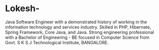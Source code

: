 # Lokesh-
Java Software Engineer with a demonstrated history of working in the information technology and services industry. Skilled in PHP, Hibernate, Spring Framework, Core Java, and Java. Strong engineering professional with a Bachelor of Engineering - BE focused in Computer Science from Govt. S K S J Technological Institute, BANGALORE. 
